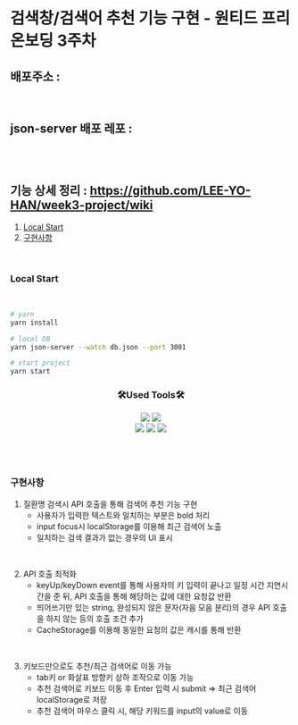 # 검색창/검색어 추천 기능 구현 - 원티드 프리온보딩 3주차

## 배포주소 :

</br>

## json-server 배포 레포 :

</br></br>

## 기능 상세 정리 : https://github.com/LEE-YO-HAN/week3-project/wiki

1. [Local Start](#local-start)
2. [구현사항](#구현사항)

</br>

### Local Start

<br>

```bash
# yarn
yarn install
```

```bash
# local DB
yarn json-server --watch db.json --port 3001
```

```bash
# start project
yarn start
```

<h3 align="center">🛠Used Tools🛠</h3>

<div align="center" >
    <img src="https://img.shields.io/badge/React-61DAFB?style=flat&logo=React&logoColor=white"/>
    <img src="https://img.shields.io/badge/TypeScript-3178C6?style=flat&logo=TypeScript&logoColor=white"/>

</div>
<div align="center">
    <img src="https://img.shields.io/badge/styled-components-DB7093?style=flat&logo=styled-components&logoColor=white"/>
    <img src="https://img.shields.io/badge/JsonServer-000000?style=flat&logo=JSON&logoColor=white"/>
    <img src="https://img.shields.io/badge/Vercel-000000?style=flat&logo=Vercel&logoColor=white"/>
</div>

<br>
<br>
<br>

### 구현사항

1. 질환명 검색시 API 호출을 통해 검색어 추천 기능 구현
   - 사용자가 입력한 텍스트와 일치하는 부분은 bold 처리
   - input focus시 localStorage를 이용해 최근 검색어 노출
   - 일치하는 검색 결과가 없는 경우의 UI 표시

</br>

2. API 호출 최적화
   - keyUp/keyDown event를 통해 사용자의 키 입력이 끝나고 일정 시간 지연시간을 준 뒤, API 호출을 통해 해당하는 값에 대한 요청값 반환
   - 띄어쓰기만 있는 string, 완성되지 않은 문자(자음 모음 분리)의 경우 API 호출을 하지 않는 등의 호출 조건 추가
   - CacheStorage를 이용해 동일한 요청의 값은 캐시를 통해 반환

</br>

3. 키보드만으로도 추천/최근 검색어로 이동 가능
   - tab키 or 화살표 방향키 상하 조작으로 이동 가능
   - 추천 검색어로 키보드 이동 후 Enter 입력 시 submit => 최근 검색어 localStorage로 저장
   - 추천 검색어 마우스 클릭 시, 해당 키워드를 input의 value로 이동

</br></br>
